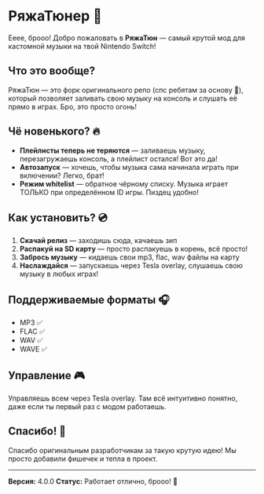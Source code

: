 # РяжаТюнер 🎵

Ееее, брооо! Добро пожаловать в **РяжаТюн** — самый крутой мод для кастомной музыки на твой Nintendo Switch!

## Что это вообще?

РяжаТюн — это форк оригинального репо (спс ребятам за основу 🙌), который позволяет заливать свою музыку на консоль и слушать её прямо в играх. Бро, это просто огонь!

## Чё новенького? 🔥

- **Плейлисты теперь не теряются** — заливаешь музыку, перезагружаешь консоль, а плейлист остался! Вот это да!
- **Автозапуск** — хочешь, чтобы музыка сама начинала играть при включении? Легко, брат!
- **Режим whitelist** — обратное чёрному списку. Музыка играет ТОЛЬКО при определённом ID игры. Пиздец удобно!

## Как установить? 💿

1. **Скачай релиз** — заходишь сюда, качаешь зип
2. **Распакуй на SD карту** — просто распакуешь в корень, всё просто!
3. **Забрось музыку** — кидаешь свои mp3, flac, wav файлы на карту
4. **Наслаждайся** — запускаешь через Tesla overlay, слушаешь свою музыку в любых играх!

## Поддерживаемые форматы 🎧

- MP3 ✅
- FLAC ✅
- WAV ✅
- WAVE ✅

## Управление 🎮

Управляешь всем через Tesla overlay. Там всё интуитивно понятно, даже если ты первый раз с модом работаешь.

## Спасибо! 🙏

Спасибо оригинальным разработчикам за такую крутую идею! Мы просто добавили фишечек и тепла в проект.

---

**Версия:** 4.0.0
**Статус:** Работает отлично, брооо! 🚀

